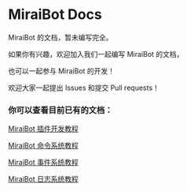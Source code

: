 # MiraiBot Docs
MiraiBot 的文档，暂未编写完全。

如果你有兴趣，欢迎加入我们一起编写 MiraiBot 的文档，

也可以一起参与 MiraiBot 的开发！

欢迎大家一起提出 Issues 和提交 Pull requests！

### 你可以查看目前已有的文档：

[MiraiBot 插件开发教程](Plugin/README.md)

[MiraiBot 命令系统教程](Plugin/Commands.md)

[MiraiBot 事件系统教程](Plugin/Listener.md)

[MiraiBot 日志系统教程](Plugin/Logging.md)
